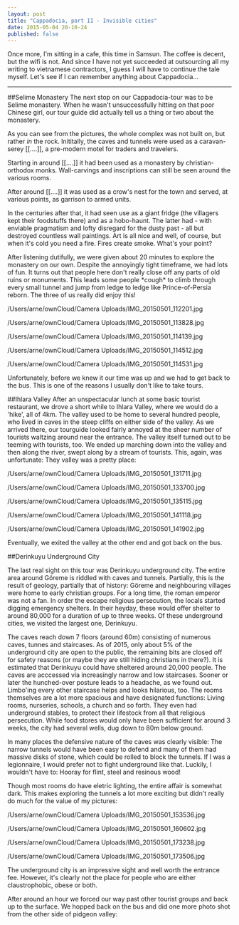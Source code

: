 ```yaml
---
layout: post
title: "Cappadocia, part II - Invisible cities"
date: 2015-05-04 20-10-24
published: false
---
```


Once more, I'm sitting in a cafe, this time in Samsun. The coffee is decent, but the wifi is not. And since I have not yet succeeded at outsourcing all my writing to vietnamese contractors, I guess I will have to continue the tale myself. Let's see if I can remember anything about Cappadocia...


---


##Selime Monastery
The next stop on our Cappadocia-tour was to be Selime monastery. When he wasn't unsuccessfully hitting on that poor Chinese girl, our tour guide did actually tell us a thing or two about the monastery.

As you can see from the pictures, the whole complex was not built on, but rather _in_ the rock. Inititally, the caves and tunnels were used as a caravan-serey [[....]], a pre-modern motel for traders and travelers.


Starting in around [[....]] it had been used as a monastery by christian-orthodox monks. Wall-carvings and inscriptions can still be seen around the various rooms.

After around [[....]] it was used as a crow's nest for the town and served, at various points, as garrison to armed units.

In the centuries after that, it had seen use as a giant fridge (the villagers kept their foodstuffs there) and as a hobo-haunt. The latter had - with enviable pragmatism and lofty disregard for the dusty past - all but destroyed countless wall paintings. Art is all nice and well, of course, but when it's cold you need a fire. Fires create smoke. What's your point?

After listening dutifully, we were given about 20 minutes to explore the monastery on our own. Despite the annoyingly tight timeframe, we had lots of fun. It turns out that people here don't really close off any parts of old ruins or monuments. This leads some people \*cough\* to climb through every small tunnel and jump from ledge to ledge like Prince-of-Persia reborn. The three of us really did enjoy this!


/Users/arne/ownCloud/Camera Uploads/IMG_20150501_112201.jpg

/Users/arne/ownCloud/Camera Uploads/IMG_20150501_113828.jpg

/Users/arne/ownCloud/Camera Uploads/IMG_20150501_114139.jpg

/Users/arne/ownCloud/Camera Uploads/IMG_20150501_114512.jpg

/Users/arne/ownCloud/Camera Uploads/IMG_20150501_114531.jpg

Unfortunately, before we knew it our time was up and we had to get back to the bus. This is one of the reasons I usually don't like to take tours. 


##Ihlara Valley
After an unspectacular lunch at some basic tourist restaurant, we drove a short while to Ihlara Valley, where we would do a 'hike', all of 4km. The valley used to be home to several hundred people, who lived in caves in the steep cliffs on either side of the valley. As we arrived there, our tourguide looked fairly annoyed at the sheer number of tourists waltzing around near the entrance. The valley itself turned out to be teeming with tourists, too. We ended up marching down into the valley and then along the river, swept along by a stream of tourists. This, again, was unfortunate: They valley was a pretty place: 

/Users/arne/ownCloud/Camera Uploads/IMG_20150501_131711.jpg

/Users/arne/ownCloud/Camera Uploads/IMG_20150501_133700.jpg

/Users/arne/ownCloud/Camera Uploads/IMG_20150501_135115.jpg

/Users/arne/ownCloud/Camera Uploads/IMG_20150501_141118.jpg

/Users/arne/ownCloud/Camera Uploads/IMG_20150501_141902.jpg


Eventually, we exited the valley at the other end and got back on the bus.



##Derinkuyu Underground City

The last real sight on this tour was Derinkuyu underground city. The entire area around Göreme is riddled with caves and tunnels. Partially, this is the result of geology, partially that of history: Göreme and neighbouring villages were home to early christian groups. For a long time, the roman emperor was not a fan. In order the escape religious persecution, the locals started digging emergency shelters. In their heyday, these would offer shelter to around 80,000 for a duration of up to three weeks. Of these underground cities, we visited the largest one, Derinkuyu.

The caves reach down 7 floors (around 60m) consisting of numerous caves, tunnes and staircases. As of 2015, only about 5% of the underground city are open to the public, the remaining bits are closed off for safety reasons (or maybe they are still hiding christians in there?). It is estimated that Derinkuyu could have sheltered around 20,000 people. The caves are acccessed via increasingly narrow and low staircases. Sooner or later the hunched-over posture leads to a headache, as we found out. Limbo'ing every other staircase helps and looks hilarious, too. The rooms themselves are a lot more spacious and have designated functions: Living rooms, nurseries, schools, a church and so forth. They even had underground stables, to protect their lifestock from all that religious persecution. While food stores would only have been sufficient for around 3 weeks, the city had several wells, dug down to 80m below ground.

In many places the defensive nature of the caves was clearly visible: The narrow tunnels would have been easy to defend and many of them had massive disks of stone, which could be rolled to block the tunnels. If I was a legionnaire, I would prefer not to fight underground like that. Luckily, I wouldn't have to: Hooray for flint, steel and resinous wood!

Though most rooms do have eletric lighting, the entire affair is somewhat dark. This makes exploring the tunnels a lot more exciting but didn't really do much for the value of my pictures:

/Users/arne/ownCloud/Camera Uploads/IMG_20150501_153536.jpg

/Users/arne/ownCloud/Camera Uploads/IMG_20150501_160602.jpg

/Users/arne/ownCloud/Camera Uploads/IMG_20150501_173238.jpg

/Users/arne/ownCloud/Camera Uploads/IMG_20150501_173506.jpg

The underground city is an impressive sight and well worth the entrance fee. However, it's clearly not the place for people who are either claustrophobic, obese or both.

After around an hour we forced our way past other tourist groups and back up to the surface. We hopped back on the bus and did one more photo shot from the other side of pidgeon valley:






















